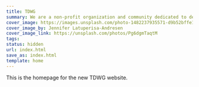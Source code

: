 ```yaml
---
title: TDWG
summary: We are a non-profit organization and community dedicated to developing **biodiversity information standards**
cover_image: https://images.unsplash.com/photo-1482237935571-d9b52bffe142
cover_image_by: Jennifer Latuperisa-Andresen
cover_image_link: https://unsplash.com/photos/Pg6dgmTaqtM
tags: 
status: hidden
url: index.html
save_as: index.html
template: home
---
```


This is the homepage for the new TDWG website.
